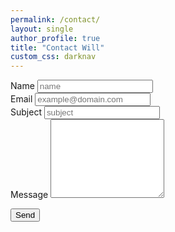 ```yaml
---
permalink: /contact/
layout: single
author_profile: true
title: "Contact Will"
custom_css: darknav
---
```


<script type="text/javascript">var submitted=false;</script>
<iframe name="hidden_iframe" id="hidden_iframe" style="display:none;"
onload="if(submitted) {window.location='/contact/thanks/';}"></iframe>

<form accept-charset="UTF-8" action="https://docs.google.com/forms/u/1/d/e/1FAIpQLSfDALdTp5L701s9-H_JIOcGgQ7kBydv7uaCNtcNRbN7nxWtyQ/formResponse" method="POST" target="hidden_iframe" onsubmit="submitted=true;" enctype="multipart/form-data">

<div class="form-group">
<label required>Name</label>
<input type="text" name="entry.2005620554" class="form-control" placeholder="name" required>
</div>

<div class="form-group">
<label required>Email</label>
<input type="email" name="entry.1045781291" class="form-control" aria-describedby="emailHelp" placeholder="example@domain.com" required>
</div>

<div class="form-group">
<label required>Subject</label>
<input type="text" name="entry.1676351200" class="form-control" placeholder="subject" required>
</div>

<div class="form-group">
<label required>Message</label>
<textarea rows="8" name="entry.839337160" class="form-control" required></textarea>
</div>

<button type="submit" class="btn btn-primary">Send</button>
</form>
